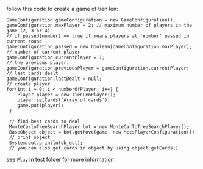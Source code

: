follow this code to create a game of tien len:

    GameConfiguration gameConfiguration = new GameConfiguration();
    gameConfiguration.maxPlayer = 2; // maximum number of players in the game (2, 3 or 4)
    // if passed[number] == true it means players at 'number' passed in current round
    gameConfiguration.passed = new boolean[gameConfiguration.maxPlayer]; 
    // number of current player
    gameConfiguration.currentPlayer = 1;
    // the previous player.
    gameConfiguration.previousPlayer = gameConfiguration.currentPlayer;
    // last cards dealt 
    gameConfiguration.lastDealt = null;
    // create player 
    for(int i = 0; i < numberOfPlayer; i++) {
        Player player = new TienLenPlayer();
        player.setCards('Array of cards');
        game.put(player);
     }
     
     // find best cards to deal
     MonteCarloTreeSearchPlayer bot = new MonteCarloTreeSearchPlayer();
     BaseObject object = bot.getMove(game, new MctsPlayerConfiguration());
     // print object
     System.out.println(object);
     // you can also get cards in object by using object.getCards()
     
 see `Play` in test folder for more information